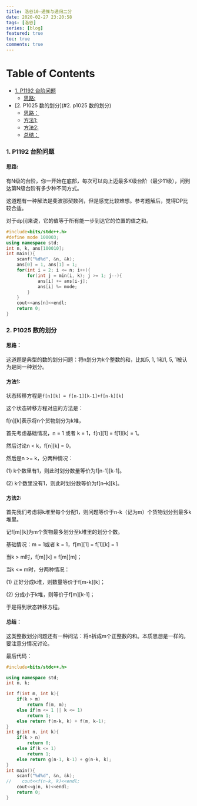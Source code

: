```yaml
---
title: 洛谷10-递推与递归二分
date: 2020-02-27 23:20:58
tags: [洛谷]
series: [blog]
featured: true
toc: true
comments: true
---
```


Table of Contents
=================

* [1. P1192 台阶问题](#1-p1192-台阶问题)
	* [思路:](#思路)
* [2. P1025 数的划分](#2. p1025 数的划分)
	* [思路：](#思路-1)
	* [方法1:](#方法1)
	* [方法2:](#方法2)
	* [总结：](#总结)




### 1. P1192 台阶问题

#### 思路:

有N级的台阶，你一开始在底部，每次可以向上迈最多K级台阶（最少11级），问到达第N级台阶有多少种不同方式。

这道题有一种解法是斐波那契数列，但是感觉比较难想。参考题解后，觉得DP比较合适。

对于dp[i]来说，它的值等于所有能一步到达它的位置的值之和。

```c++
#include<bits/stdc++.h>
#define mode 100003;
using namespace std;
int n, k, ans[100010];
int main(){
    scanf("%d%d", &n, &k);
    ans[0] = 1, ans[1] = 1;
    for(int i = 2; i <= n; i++){
        for(int j = min(i, k); j >= 1; j--){
            ans[i] += ans[i-j];
            ans[i] %= mode;
        }
    }
    cout<<ans[n]<<endl;
    return 0;
}
```

### 2. P1025 数的划分

#### 思路：

这道题是典型的数的划分问题：将n划分为k个整数的和，比如5, 1, 1和1, 5, 1被认为是同一种划分。

#### 方法1:

状态转移方程是`f[n][k] = f[n-1][k-1]+f[n-k][k]`

这个状态转移方程对应的方法是：

f[n]\[k]表示将n个货物划分为k堆，

首先考虑基础情况，n = 1 或者 k = 1，f[n]\[1] = f[1]\[k] = 1。

然后讨论n < k，f[n]\[k] = 0。

然后是n >= k，分两种情况：

(1) k个数里有1，则此时划分数量等价为f[n-1]\[k-1]。

(2) k个数里没有1，则此时划分数等价为f[n–k]\[k]。

#### 方法2:

首先我们考虑将k堆里每个分配1，则问题等价于n-k（记为m）个货物划分到最多k堆里。

记f[m]\[k]为m个货物最多划分至k堆里的划分个数。

基础情况：m = 1或者 k = 1，f[m]\[1] = f[1]\[k] = 1

当k > m时，f[m]\[k] = f[m]\[m]；

当k <= m时，分两种情况：

(1) 正好分成k堆，则数量等价于f[m-k]\[k]；

(2) 分成小于k堆，则等价于f[m]\[k-1]；

于是得到状态转移方程。

#### 总结：

这类整数划分问题还有一种问法：将n拆成m个正整数的和。本质思想是一样的。要注意分情况讨论。

最后代码：

```c++
#include<bits/stdc++.h>

using namespace std;
int n, k;

int f(int m, int k){
    if(k > m)
        return f(m, m);
    else if(m <= 1 || k <= 1)
        return 1;
    else return f(m-k, k) + f(m, k-1);
}
int g(int n, int k){
    if(k > n)
        return 0;
    else if(k <= 1)
        return 1;
    else return g(n-1, k-1) + g(n-k, k);
}
int main(){
    scanf("%d%d", &n, &k);
//    cout<<f(n-k, k)<<endl;
    cout<<g(n, k)<<endl;
    return 0;
}
```




